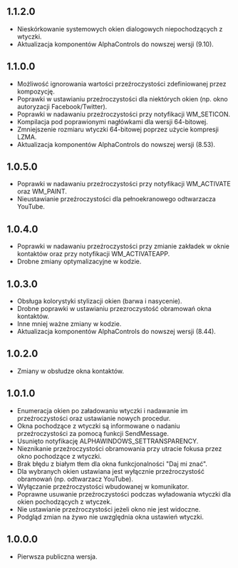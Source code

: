 1.1.2.0
-----
* Nieskórkowanie systemowych okien dialogowych niepochodzących z wtyczki.
* Aktualizacja komponentów AlphaControls do nowszej wersji (9.10).

1.1.0.0
-----
* Możliwość ignorowania wartości przeźroczystości zdefiniowanej przez kompozycję.
* Poprawki w ustawianiu przeźroczystości dla niektórych okien (np. okno autoryzacji Facebook/Twitter).
* Poprawki w nadawaniu przeźroczystości przy notyfikacji WM_SETICON.
* Kompilacja pod poprawionymi nagłówkami dla wersji 64-bitowej.
* Zmniejszenie rozmiaru wtyczki 64-bitowej poprzez użycie kompresji LZMA.
* Aktualizacja komponentów AlphaControls do nowszej wersji (8.53).

1.0.5.0
-----
* Poprawki w nadawaniu przeźroczystości przy notyfikacji WM_ACTIVATE oraz WM_PAINT.
* Nieustawianie przeźroczystości dla pełnoekranowego odtwarzacza YouTube.

1.0.4.0
-----
* Poprawki w nadawaniu przeźroczystości przy zmianie zakładek w oknie kontaktów oraz przy notyfikacji WM_ACTIVATEAPP. 
* Drobne zmiany optymalizacyjne w kodzie.

1.0.3.0
-----
* Obsługa kolorystyki stylizacji okien (barwa i nasycenie).
* Drobne poprawki w ustawianiu przezroczystość obramowań okna kontaktów.
* Inne mniej ważne zmiany w kodzie.
* Aktualizacja komponentów AlphaControls do nowszej wersji (8.44).

1.0.2.0
-----
* Zmiany w obsłudze okna kontaktów.

1.0.1.0
-----
* Enumeracja okien po załadowaniu wtyczki i nadawanie im przeźroczystości oraz ustawianie nowych procedur.
* Okna pochodzące z wtyczki są informowane o nadaniu przeźroczystości za pomocą funkcji SendMessage.
* Usunięto notyfikację ALPHAWINDOWS_SETTRANSPARENCY.
* Nieznikanie przeźroczystości obramowania przy utracie fokusa przez okno pochodzące z wtyczki.
* Brak błędu z białym tłem dla okna funkcjonalności "Daj mi znać".
* Dla wybranych okien ustawiana jest wyłącznie przeźroczystość obramowań (np. odtwarzacz YouTube).
* Wyłączanie przeźroczystości wbudowanej w komunikator.
* Poprawne usuwanie przeźroczystości podczas wyładowania wtyczki dla okien pochodzących z wtyczek.
* Nie ustawianie przeźroczystości jeżeli okno nie jest widoczne.
* Podgląd zmian na żywo nie uwzględnia okna ustawień wtyczki.

1.0.0.0
-----
* Pierwsza publiczna wersja.